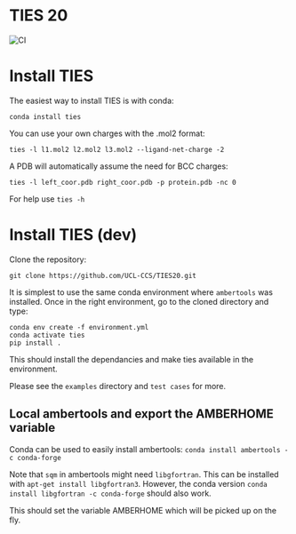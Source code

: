 # TIES 20

![CI](https://github.com/UCL-CCS/TIES20/actions/workflows/CI.yml/badge.svg)

# Install TIES

The easiest way to install TIES is with conda:

`conda install ties`

You can use your own charges with the .mol2 format:

`ties -l l1.mol2 l2.mol2 l3.mol2 --ligand-net-charge -2`

A PDB will automatically assume the need for BCC charges:

`ties -l left_coor.pdb right_coor.pdb -p protein.pdb -nc 0`

For help use `ties -h`

# Install TIES (dev)

Clone the repository:

`git clone https://github.com/UCL-CCS/TIES20.git`

It is simplest to use the same conda environment where `ambertools` was installed. Once in the right environment, go to the cloned directory and type:

```
conda env create -f environment.yml 
conda activate ties
pip install .
```

This should install the dependancies and make 
ties available in the environment. 

Please see the `examples` directory and `test cases` for more.

## Local ambertools and export the AMBERHOME variable

Conda can be used to easily install ambertools:
`conda install ambertools -c conda-forge`

Note that `sqm` in ambertools might need `libgfortran`. This can be installed with `apt-get install libgfortran3`. However, the conda version `conda install libgfortran -c conda-forge` should also work. 

This should set the variable AMBERHOME which will be picked up on the fly. 